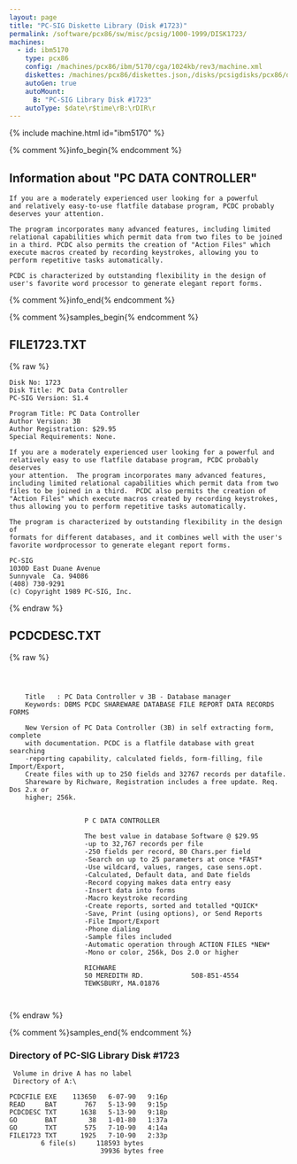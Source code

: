 ```yaml
---
layout: page
title: "PC-SIG Diskette Library (Disk #1723)"
permalink: /software/pcx86/sw/misc/pcsig/1000-1999/DISK1723/
machines:
  - id: ibm5170
    type: pcx86
    config: /machines/pcx86/ibm/5170/cga/1024kb/rev3/machine.xml
    diskettes: /machines/pcx86/diskettes.json,/disks/pcsigdisks/pcx86/diskettes.json
    autoGen: true
    autoMount:
      B: "PC-SIG Library Disk #1723"
    autoType: $date\r$time\rB:\rDIR\r
---
```


{% include machine.html id="ibm5170" %}

{% comment %}info_begin{% endcomment %}

## Information about "PC DATA CONTROLLER"

    If you are a moderately experienced user looking for a powerful
    and relatively easy-to-use flatfile database program, PCDC probably
    deserves your attention.
    
    The program incorporates many advanced features, including limited
    relational capabilities which permit data from two files to be joined
    in a third. PCDC also permits the creation of "Action Files" which
    execute macros created by recording keystrokes, allowing you to
    perform repetitive tasks automatically.
    
    PCDC is characterized by outstanding flexibility in the design of
    user's favorite word processor to generate elegant report forms.
{% comment %}info_end{% endcomment %}

{% comment %}samples_begin{% endcomment %}

## FILE1723.TXT

{% raw %}
```
Disk No: 1723                                                           
Disk Title: PC Data Controller                                          
PC-SIG Version: S1.4                                                    
                                                                        
Program Title: PC Data Controller                                       
Author Version: 3B                                                      
Author Registration: $29.95                                             
Special Requirements: None.                                             
                                                                        
If you are a moderately experienced user looking for a powerful and     
relatively easy to use flatfile database program, PCDC probably deserves
your attention.  The program incorporates many advanced features,       
including limited relational capabilities which permit data from two    
files to be joined in a third.  PCDC also permits the creation of       
"Action Files" which execute macros created by recording keystrokes,    
thus allowing you to perform repetitive tasks automatically.            
                                                                        
The program is characterized by outstanding flexibility in the design of
formats for different databases, and it combines well with the user's   
favorite wordprocessor to generate elegant report forms.                
                                                                        
PC-SIG                                                                  
1030D East Duane Avenue                                                 
Sunnyvale  Ca. 94086                                                    
(408) 730-9291                                                          
(c) Copyright 1989 PC-SIG, Inc.                                         
```
{% endraw %}

## PCDCDESC.TXT

{% raw %}
```



    Title   : PC Data Controller v 3B - Database manager
    Keywords: DBMS PCDC SHAREWARE DATABASE FILE REPORT DATA RECORDS FORMS
    
    New Version of PC Data Controller (3B) in self extracting form, complete
    with documentation. PCDC is a flatfile database with great searching
    -reporting capability, calculated fields, form-filling, file Import/Export,
    Create files with up to 250 fields and 32767 records per datafile.
    Shareware by Richware, Registration includes a free update. Req. Dos 2.x or
    higher; 256k.
    

                   P C DATA CONTROLLER

                   The best value in database Software @ $29.95
                   -up to 32,767 records per file
                   -250 fields per record, 80 Chars.per field
                   -Search on up to 25 parameters at once *FAST*
                   -Use wildcard, values, ranges, case sens.opt.
                   -Calculated, Default data, and Date fields
                   -Record copying makes data entry easy
                   -Insert data into forms
                   -Macro keystroke recording
                   -Create reports, sorted and totalled *QUICK*
                   -Save, Print (using options), or Send Reports
                   -File Import/Export
                   -Phone dialing
                   -Sample files included
                   -Automatic operation through ACTION FILES *NEW*
                   -Mono or color, 256k, Dos 2.0 or higher

                   RICHWARE
                   50 MEREDITH RD.            508-851-4554
                   TEWKSBURY, MA.01876



```
{% endraw %}

{% comment %}samples_end{% endcomment %}

### Directory of PC-SIG Library Disk #1723

     Volume in drive A has no label
     Directory of A:\

    PCDCFILE EXE    113650   6-07-90   9:16p
    READ     BAT       767   5-13-90   9:15p
    PCDCDESC TXT      1638   5-13-90   9:18p
    GO       BAT        38   1-01-80   1:37a
    GO       TXT       575   7-10-90   4:14a
    FILE1723 TXT      1925   7-10-90   2:33p
            6 file(s)     118593 bytes
                           39936 bytes free
